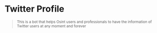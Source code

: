 # Twitter Profile
> <sub>This is a bot that helps Osint users and professionals to have the information of Twitter users at any moment and forever</sub>
